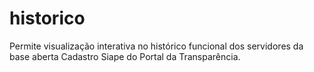 # historico
Permite visualização interativa no histórico funcional dos servidores da base aberta Cadastro Siape do Portal da Transparência.
